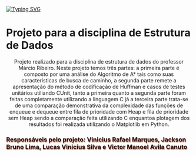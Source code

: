 [![Typing SVG](https://readme-typing-svg.herokuapp.com?font=Ubuntu&size=30&color=17CE1D&center=true&lines=PROJETO+DE+ESTRUTURA+DE+DADOS)](https://git.io/typing-svg)
<h1>Projeto para a disciplina de Estrutura de Dados</h1> 
<p style="text-align: center;">Projeto realizado para a disciplina de estrutura de dados do professor Márcio Ribeiro. Neste projeto temos três partes: a primeira parte é composto por uma análise do Algoritmo de A* tais como suas caracteristicas de busca de caminho, a segunda parte remete a apresentação do método de codificação de Huffman e casos de testes unitários utiliando CUnit, tanto a primeira quanto a segunda parte foram feitas completamente utilizando a linguagem C já a terceira parte trata-se de uma comparação demonstrativa da complexidade das funções de enqueue e dequeue entre fila de prioridade com Heap e fila de prioridade sem Heap sendo a comparação feita utilizando C enquantoa plotagem dos resultados foi realizada utilizando o Matplotlib em Python.</p>
<h3 style="text-shadow: 1px 2px 2px #CE5937;">Responsáveis pelo projeto: Vinicius Rafael Marques, Jackson Bruno Lima, Lucas Vinicius Silva e Victor Manoel Avila Canuto</h3>
